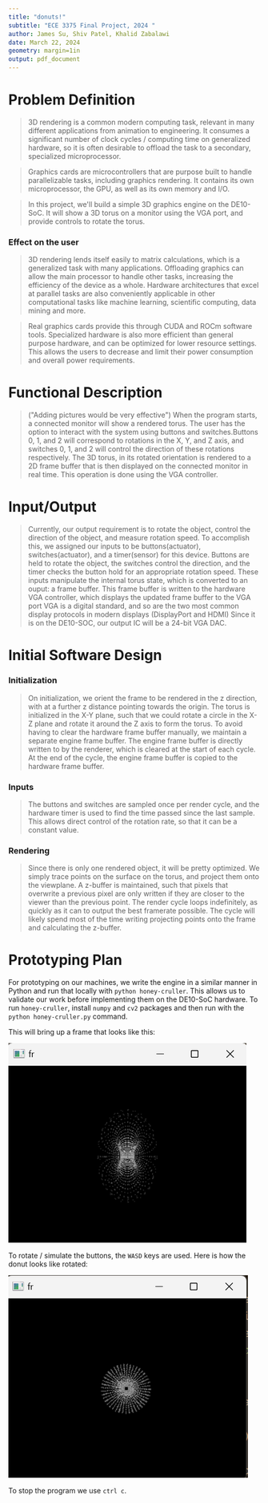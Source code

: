 ```yaml
---
title: "donuts!"
subtitle: "ECE 3375 Final Project, 2024 "
author: James Su, Shiv Patel, Khalid Zabalawi
date: March 22, 2024
geometry: margin=1in
output: pdf_document
---
```


# Problem Definition

> 3D rendering is a common modern computing task, relevant in many different applications from animation to engineering. It consumes a significant number of clock cycles / computing time on generalized hardware, so it is often desirable to offload the task to a secondary, specialized microprocessor.

> Graphics cards are microcontrollers that are purpose built to handle parallelizable tasks, including graphics rendering. It contains its own microprocessor, the GPU, as well as its own memory and I/O.

> In this project, we'll build a simple 3D graphics engine on the DE10-SoC. It will show a 3D torus on a monitor using the VGA port, and provide controls to rotate the torus. 

### Effect on the user
> 3D rendering lends itself easily to matrix calculations, which is a generalized task with many applications.
Offloading graphics can allow the main processor to handle other tasks, increasing the efficiency of the device as a whole. 
> Hardware architectures that excel at parallel tasks are also conveniently applicable in other computational tasks like machine learning, scientific computing, data mining and more. 

> Real graphics cards provide this through CUDA and ROCm software tools.
> Specialized hardware is also more efficient than general purpose hardware, and can be optimized for lower resource settings. This allows the users to decrease and limit their power consumption and overall power requirements.

# Functional Description
> ("Adding pictures would be very effective")
> When the program starts, a connected monitor will show a rendered torus.
> The user has the option to interact with the system using buttons and switches.Buttons 0, 1, and 2 will correspond to rotations in the X, Y, and Z axis, and switches 0, 1, and 2 will control the direction of these rotations respectively.
> The 3D torus, in its rotated orientation is rendered to a 2D frame buffer that is then displayed on the connected monitor in real time. This operation is done using the VGA controller. 

# Input/Output
> Currently, our output requirement is to rotate the object, control the direction of the object, and measure rotation speed.
> To accomplish this, we assigned our inputs to be buttons(actuator), switches(actuator), and a timer(sensor) for this device.
> Buttons are held to rotate the object, the switches control the direction, and the timer checks the button hold for an appropriate rotation speed.
> These inputs manipulate the internal torus state, which is converted to an ouput: a frame buffer. 
> This frame buffer is written to the hardware VGA controller, which displays the updated frame buffer to the VGA port
> VGA is a digital standard, and so are the two most common display protocols in modern displays (DisplayPort and HDMI)
> Since it is on the DE10-SOC, our output IC will be a 24-bit VGA DAC.

# Initial Software Design

### Initialization
> On initialization, we orient the frame to be rendered in the z direction, with at a further z distance pointing towards the origin.
> The torus is initialized in the X-Y plane, such that we could rotate a circle in the X-Z plane and rotate it around the Z axis to form the torus.
> To avoid having to clear the hardware frame buffer manually, we maintain a separate engine frame buffer.
> The engine frame buffer is directly written to by the renderer, which is cleared at the start of each cycle.
> At the end of the cycle, the engine frame buffer is copied to the hardware frame buffer.

### Inputs
> The buttons and switches are sampled once per render cycle, and the hardware timer is used to find the time passed since the last sample. This allows direct control of the rotation rate, so that it can be a constant value. 

### Rendering
> Since there is only one rendered object, it will be pretty optimized. We simply trace points on the surface on the torus, and project them onto the viewplane.
> A z-buffer is maintained, such that pixels that overwrite a previous pixel are only written if they are closer to the viewer than the previous point.
> The render cycle loops indefinitely, as quickly as it can to output the best framerate possible.
> The cycle will likely spend most of the time writing projecting points onto the frame and calculating the z-buffer. 

# Prototyping Plan

For prototyping on our machines, we write the engine in a similar manner in Python and run that locally with `python honey-cruller`. This allows us to validate our work before implementing them on the DE10-SoC hardware. To run `honey-cruller`, install `numpy` and `cv2` packages and then run with the `python honey-cruller.py` command. 

This will bring up a frame that looks like this:

![alt text](initial_frame.png)

To rotate / simulate the buttons, the `WASD` keys are used. Here is how the donut looks like rotated:

![alt text](front_view.png)

To stop the program we use `ctrl c`. 
